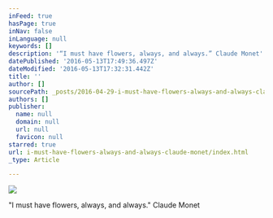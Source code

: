 ```yaml
---
inFeed: true
hasPage: true
inNav: false
inLanguage: null
keywords: []
description: '“I must have flowers, always, and always.” Claude Monet'
datePublished: '2016-05-13T17:49:36.497Z'
dateModified: '2016-05-13T17:32:31.442Z'
title: ''
author: []
sourcePath: _posts/2016-04-29-i-must-have-flowers-always-and-always-claude-monet.md
authors: []
publisher:
  name: null
  domain: null
  url: null
  favicon: null
starred: true
url: i-must-have-flowers-always-and-always-claude-monet/index.html
_type: Article

---
```

![](https://the-grid-user-content.s3-us-west-2.amazonaws.com/ad552c69-5dbf-4535-b878-a99c38ca5e91.png)

"I must have flowers, always, and always." Claude Monet